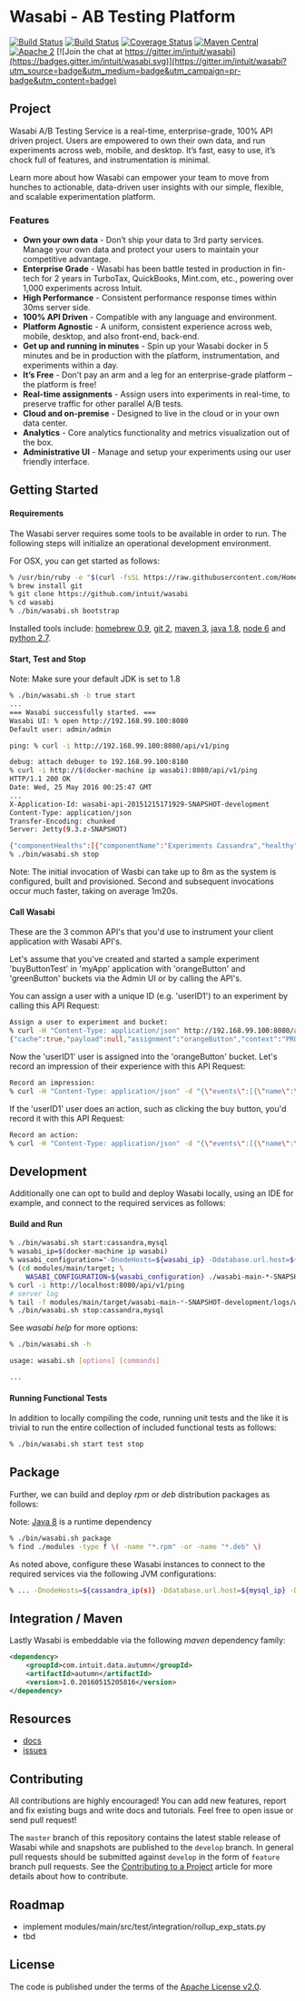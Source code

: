 # Wasabi - AB Testing Platform

[![Build Status](https://api.travis-ci.org/intuit/wasabi.svg?branch=master)](https://travis-ci.org/intuit/wasabi)
[![Build Status](https://api.travis-ci.org/intuit/wasabi.svg?branch=develop)](https://travis-ci.org/intuit/wasabi)
[![Coverage Status](https://coveralls.io/repos/github/intuit/wasabi/badge.svg?branch=develop)](https://coveralls.io/github/intuit/wasabi?branch=develop)
[![Maven Central](https://maven-badges.herokuapp.com/maven-central/com.intuit.wasabi/wasabi/badge.svg)](https://maven-badges.herokuapp.com/maven-central/com.intuit.wasabi/wasabi)
[![Apache 2](http://img.shields.io/badge/license-Apache%202-brightgreen.svg)](http://www.apache.org/licenses/LICENSE-2.0)
[![Join the chat at https://gitter.im/intuit/wasabi](https://badges.gitter.im/intuit/wasabi.svg)](https://gitter.im/intuit/wasabi?utm_source=badge&utm_medium=badge&utm_campaign=pr-badge&utm_content=badge)

## Project

Wasabi A/B Testing Service is a real-time, enterprise-grade, 100% API driven project. Users are empowered to own their own data, and run experiments across web, mobile, and desktop. It’s fast, easy to use, it’s chock full of features, and instrumentation is minimal.

Learn more about how Wasabi can empower your team to move from hunches to actionable, data-driven user insights with our simple, flexible, and scalable experimentation platform.


### Features

* **Own your own data** - Don’t ship your data to 3rd party services. Manage your own data and protect your users to maintain your competitive advantage.
* **Enterprise Grade** - Wasabi has been battle tested in production in fin-tech for 2 years in TurboTax, QuickBooks, Mint.com, etc., powering over 1,000 experiments across Intuit.
* **High Performance** - Consistent performance response times within 30ms server side.
* **100% API Driven** - Compatible with any language and environment.
* **Platform Agnostic** - A uniform, consistent experience across web, mobile, desktop, and also front-end, back-end.
* **Get up and running in minutes** - Spin up your Wasabi docker in 5 minutes and be in production with the platform, instrumentation, and experiments within a day.
* **It’s Free** - Don’t pay an arm and a leg for an enterprise-grade platform – the platform is free! 
* **Real-time assignments** - Assign users into experiments in real-time, to preserve traffic for other parallel A/B tests.
* **Cloud and on-premise** - Designed to live in the cloud or in your own data center.
* **Analytics** - Core analytics functionality and metrics visualization out of the box. 
* **Administrative UI** - Manage and setup your experiments using our user friendly interface.

## Getting Started

#### Requirements

The Wasabi server requires some tools to be available in order to run. The following steps will initialize an operational development environment.

For OSX, you can get started as follows:

```bash
% /usr/bin/ruby -e "$(curl -fsSL https://raw.githubusercontent.com/Homebrew/install/master/install)"
% brew install git
% git clone https://github.com/intuit/wasabi
% cd wasabi
% ./bin/wasabi.sh bootstrap
```

Installed tools include: [homebrew 0.9](http://brew.sh), [git 2](https://git-scm.com), [maven 3](https://maven.apache.org), [java 1.8](http://www.oracle.com/technetwork/java/javase/overview/index.html), [node 6](https://nodejs.org/en) and [python 2.7](https://www.python.org).

#### Start, Test and Stop

Note: Make sure your default JDK is set to 1.8

```bash
% ./bin/wasabi.sh -b true start
...
=== Wasabi successfully started. ===
Wasabi UI: % open http://192.168.99.100:8080
Default user: admin/admin

ping: % curl -i http://192.168.99.100:8080/api/v1/ping

debug: attach debuger to 192.168.99.100:8180
% curl -i http://$(docker-machine ip wasabi):8080/api/v1/ping
HTTP/1.1 200 OK
Date: Wed, 25 May 2016 00:25:47 GMT
...
X-Application-Id: wasabi-api-20151215171929-SNAPSHOT-development
Content-Type: application/json
Transfer-Encoding: chunked
Server: Jetty(9.3.z-SNAPSHOT)

{"componentHealths":[{"componentName":"Experiments Cassandra","healthy":true},{"componentName":"MySql","healthy":true}],"wasabiVersion":"wasabi-api-20151215171929-SNAPSHOT-development"}
% ./bin/wasabi.sh stop
```

Note: The initial invocation of Wasbi can take up to 8m as the system is configured, built and provisioned. Second and subsequent invocations occur much faster, taking on average 1m20s.

#### Call Wasabi

These are the 3 common API's that you'd use to instrument your client application with Wasabi API's.

Let's assume that you've created and started a sample experiment 'buyButtonTest' in 'myApp' application with 'orangeButton'
and 'greenButton' buckets via the Admin UI or by calling the API's. 

You can assign a user with a unique ID (e.g. 'userID1') to an experiment by calling this API Request:
```bash
Assign a user to experiment and bucket:
% curl -H "Content-Type: application/json" http://192.168.99.100:8080/api/v1/assignments/applications/myApp/experiments/buyButtonTest/users/userID1
{"cache":true,"payload":null,"assignment":"orangeButton","context":"PROD","status":"NEW_ASSIGNMENT"}
```

Now the 'userID1' user is assigned into the 'orangeButton' bucket. Let's record an impression of their experience with this API Request:
```bash
Record an impression:
% curl -H "Content-Type: application/json" -d "{\"events\":[{\"name\":\"IMPRESSION\"}]}" http://192.168.99.100:8080/api/v1/events/applications/myApp/experiments/buyButtonTest/users/userID1
```

If the 'userID1' user does an action, such as clicking the buy button, you'd record it with this API Request: 
```bash
Record an action:
% curl -H "Content-Type: application/json" -d "{\"events\":[{\"name\":\"BuyClicked\"}]}" http://192.168.99.100:8080/api/v1/events/applications/myApp/experiments/buyButtonTest/users/userID1
```

## Development

Additionally one can opt to build and deploy Wasabi locally, using an IDE for example, and connect to the required services as follows:

#### Build and Run

```bash
% ./bin/wasabi.sh start:cassandra,mysql
% wasabi_ip=$(docker-machine ip wasabi)
% wasabi_configuration="-DnodeHosts=${wasabi_ip} -Ddatabase.url.host=${wasabi_ip}"
% (cd modules/main/target; \
    WASABI_CONFIGURATION=${wasabi_configuration} ./wasabi-main-*-SNAPSHOT-development/bin/run) &
% curl -i http://localhost:8080/api/v1/ping
# server log
% tail -f modules/main/target/wasabi-main-*-SNAPSHOT-development/logs/wasabi-main-*-SNAPSHOT-development.log &
% ./bin/wasabi.sh stop:cassandra,mysql
```

See *wasabi help* for more options:

```bash
% ./bin/wasabi.sh -h

usage: wasabi.sh [options] [commands]

...
```

#### Running Functional Tests

In addition to locally compiling the code, running unit tests and the like it is trivial to run the entire collection of included functional tests as follows:

```bash
% ./bin/wasabi.sh start test stop
```

## Package

Further, we can build and deploy *rpm* or *deb* distribution packages as follows:

Note: [Java 8](http://www.oracle.com/technetwork/java/javase/overview/index.html) is a runtime dependency

```bash
% ./bin/wasabi.sh package
% find ./modules -type f \( -name "*.rpm" -or -name "*.deb" \)
```

As noted above, configure these Wasabi instances to connect to the required services via the following JVM configurations:

```bash
% ... -DnodeHosts=${cassandra_ip(s)} -Ddatabase.url.host=${mysql_ip} -Ddatabase.url.port=${mysql_port} -Ddatabase.url.dbname=${mysql_dbname} -Ddatabase.url.args={mysql_args}"
```

## Integration / Maven

Lastly Wasabi is embeddable via the following *maven* dependency family:

```xml
<dependency>
    <groupId>com.intuit.data.autumn</groupId>
    <artifactId>autumn</artifactId>
    <version>1.0.20160515205816</version>
</dependency>
```

## Resources

* [docs](link)
* [issues](link)

## Contributing

All contributions are highly encouraged! You can add new features, report and fix existing bugs and write docs and
tutorials. Feel free to open issue or send pull request!

The `master` branch of this repository contains the latest stable release of Wasabi while and snapshots are published to
the `develop` branch. In general pull requests should be submitted against `develop` in the form of `feature` branch
pull requests. See the [Contributing to a Project](https://guides.github.com/activities/contributing-to-open-source/)
article for more details about how to contribute.

## Roadmap

* implement modules/main/src/test/integration/rollup_exp_stats.py
* tbd

## License

The code is published under the terms of the [Apache License v2.0](http://www.apache.org/licenses/LICENSE-2.0).
